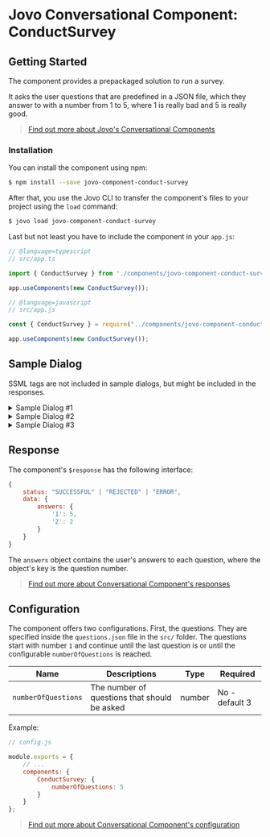 # Jovo Conversational Component: ConductSurvey

## Getting Started

The component provides a prepackaged solution to run a survey.

It asks the user questions that are predefined in a JSON file, which they answer to with a number from 1 to 5, where 1 is really bad and 5 is really good.

> [Find out more about Jovo's Conversational Components](https://www.jovo.tech/docs/components)

### Installation

You can install the component using npm:

```sh
$ npm install --save jovo-component-conduct-survey
```

After that, you use the Jovo CLI to transfer the component's files to your project using the `load` command:

```sh
$ jovo load jovo-component-conduct-survey
```

Last but not least you have to include the component in your `app.js`:

```js
// @language=typescript
// src/app.ts

import { ConductSurvey } from './components/jovo-component-conduct-survey';

app.useComponents(new ConductSurvey());

// @language=javascript
// src/app.js

const { ConductSurvey } = require("../components/jovo-component-conduct-survey");

app.useComponents(new ConductSurvey());
```

## Sample Dialog

SSML tags are not included in sample dialogs, but might be included in the responses.

<details>
<summary>Sample Dialog #1</summary>

User | Alexa Speech | Alexa Reprompt | Keys
--- | --- | --- | -
&nbsp; | Please help me improve by answering the {{numberOfQuestions}} following questions with a number between 1 and 5, where 1 is the worst and 5 is the best. Question 1 | &nbsp; | start, question.1
2 | &nbsp; | &nbsp; | &nbsp;
&nbsp; | Question 2 | &nbsp; | question.2
5 | &nbsp; | &nbsp; | &nbsp; 
&nbsp; | Question 3  | &nbsp; | question.3
4| &nbsp; | &nbsp; | &nbsp;

----> Send response back <----
</details>

<details>
<summary>Sample Dialog #2</summary>

User | Alexa Speech | Alexa Reprompt | Keys
--- | --- | --- | -
&nbsp; | Please help me improve by answering the {{numberOfQuestions}} following questions with a number between 1 and 5, where 1 is the worst and 5 is the best. Question 1 | &nbsp; | start, question.1
Stop | &nbsp; | &nbsp; | &nbsp;

----> Send response back <----
</details>

<details>
<summary>Sample Dialog #3</summary>

User | Alexa Speech | Alexa Reprompt | Keys
--- | --- | --- | -
&nbsp; | Please help me improve by answering the {{numberOfQuestions}} following questions with a number between 1 and 5, where 1 is the worst and 5 is the best. Question 1 | &nbsp; | start, question.1
Help | &nbsp; | &nbsp; | &nbsp;
&nbsp; | Simply answer to the questions with a number between 1 and 5, where 1 is the worst and 5 is the best. Question x| &nbsp; | help, question.x
5 | &nbsp; | &nbsp; | &nbsp; 
----> run through other questions <----
</details>

## Response

The component's `$response` has the following interface:

```javascript
{
    status: "SUCCESSFUL" | "REJECTED" | "ERROR",
    data: {
        answers: {
            '1': 5,
            '2': 2
        }
    }
}
```

The `answers` object contains the user's answers to each question, where the object's key is the question number.

> [Find out more about Conversational Component's responses](https://www.jovo.tech/docs/components#response)

## Configuration

The component offers two configurations. First, the questions. They are specified inside the `questions.json` file in the `src/` folder. The questions start with number `1` and continue until the last question is or until the configurable `numberOfQuestions` is reached.

Name | Descriptions | Type | Required
--- | --- | --- | ---
`numberOfQuestions` | The number of questions that should be asked | number | No - default 3

Example: 

```js
// config.js

module.exports = {
    // ...
    components: {
        ConductSurvey: {
            numberOfQuestions: 5
        }
    }
};
```


> [Find out more about Conversational Component's configuration](https://www.jovo.tech/docs/components#configuration)
